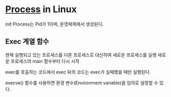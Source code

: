 # [Process](Process.md) in Linux

init Process는 Pid가 1이며, 운영체제에서 생성된다.

## Exec 계열 함수
현재 실행되고 있는 프로세스를 다른 프로세스로 대신하여 새로운 프로세스를 실행
새로운 프로세스의 main 함수부터 다시 시작

exec를 호출하는 코드에서 exec 뒤의 코드는 exec가 실패했을 때만 실행된다.

execve() 함수를 사용하면 환경 변수(Environment variable)을 임의로 설정할 수 있다.
